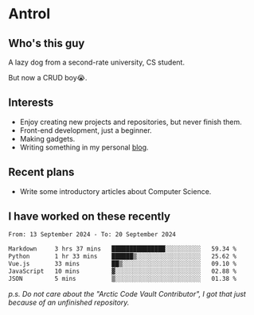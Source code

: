 # Antrol

## Who's this guy

A lazy dog from a second-rate university, CS student.

But now a CRUD boy😭.

## Interests

* Enjoy creating new projects and repositories, but never finish them.
* Front-end development, just a beginner.
* Making gadgets.
* Writing something in my personal [blog](https://blog.antrol.xyz/).

## Recent plans

* Write some introductory articles about Computer Science.

<!--
* Try to develop a website for [Anime4KCPP](https://github.com/TianZerL/Anime4KCPP).
* Develop a Markdown renderer which user can customize its css, of course it is GUI-based.~~(If I could finish  it before getting bored)~~
* Work with my [teammates](https://github.com/SWJTU-Lazy-Dogs).
* Find something interests me, as a hobby after finishing my ~~boring~~ homework.
-->

## I have worked on these recently

<!--START_SECTION:waka-->

```txt
From: 13 September 2024 - To: 20 September 2024

Markdown     3 hrs 37 mins   ███████████████░░░░░░░░░░   59.34 %
Python       1 hr 33 mins    ██████▒░░░░░░░░░░░░░░░░░░   25.62 %
Vue.js       33 mins         ██▒░░░░░░░░░░░░░░░░░░░░░░   09.10 %
JavaScript   10 mins         ▓░░░░░░░░░░░░░░░░░░░░░░░░   02.88 %
JSON         5 mins          ▒░░░░░░░░░░░░░░░░░░░░░░░░   01.38 %
```

<!--END_SECTION:waka-->

*p.s.  Do not care about the "Arctic Code Vault Contributor", I got that just because of an unfinished repository.*

<!--
**qzmlgfj/qzmlgfj** is a ✨ _special_ ✨ repository because its `README.md` (this file) appears on your GitHub profile.

Here are some ideas to get you started:

- 🔭 I’m currently working on ...
- 🌱 I’m currently learning ...
- 👯 I’m looking to collaborate on ...
- 🤔 I’m looking for help with ...
- 💬 Ask me about ...
- 📫 How to reach me: ...
- 😄 Pronouns: ...
- ⚡ Fun fact: ...
-->
